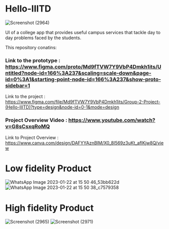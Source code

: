 # Hello-IIITD
![Screenshot (2964)](https://github.com/nishant10002/Hello-IIITD/assets/133675507/a2c5ae8a-a080-4fcc-95c9-2f0664457aca)

UI of a college app that provides useful campus services that tackle day to day problems faced by the students.

This repository conatins:

### Link to the prototype : https://www.figma.com/proto/Md9fTVW7Y9VbP4Dmkh1its/Untitled?node-id=166%3A237&scaling=scale-down&page-id=0%3A1&starting-point-node-id=166%3A237&show-proto-sidebar=1 

Link to the project : https://www.figma.com/file/Md9fTVW7Y9VbP4Dmkh1its/Group-2-Project-(Hello-IIITD)?type=design&node-id=0-1&mode=design

### Project Overview Video : https://www.youtube.com/watch?v=G8sCsxqRoMQ

Link to Project Overview : https://www.canva.com/design/DAFYYAznBlM/X0_8I569z3uKt_aflKjw8Q/view

# Low fidelity Product 
![WhatsApp Image 2023-01-22 at 15 50 46_53bb622d](https://github.com/nishant10002/Hello-IIITD/assets/133675507/487d6fe5-6656-4cf8-999c-0e66317f307d)
![WhatsApp Image 2023-01-22 at 15 50 38_c7579358](https://github.com/nishant10002/Hello-IIITD/assets/133675507/87c744d6-cf07-4b3f-94da-9b93bce23a5d)

# High fidelity Product
![Screenshot (2965)](https://github.com/nishant10002/Hello-IIITD/assets/133675507/fc704ae0-e6b5-4821-84e4-ea1137a252dd)
![Screenshot (2971)](https://github.com/nishant10002/Hello-IIITD/assets/133675507/5d98c7bd-8870-4e26-b293-d036cfe39f70)
